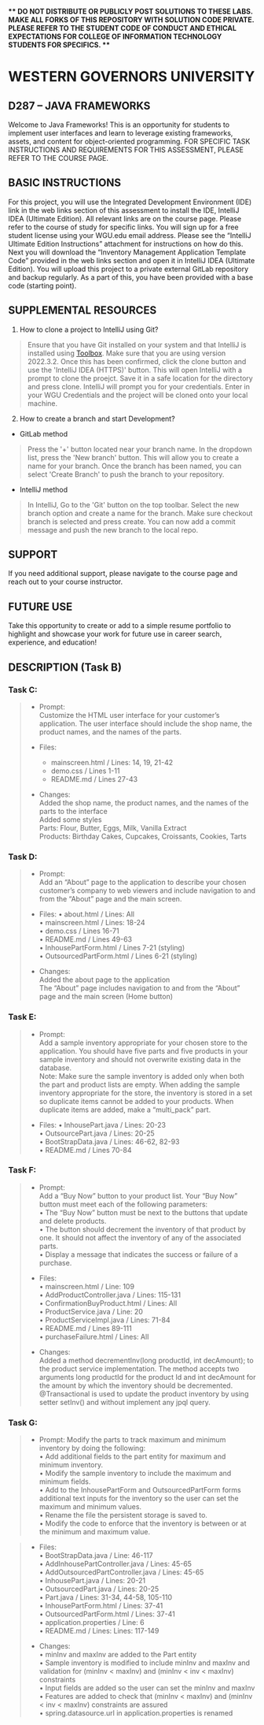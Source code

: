 <strong>** DO NOT DISTRIBUTE OR PUBLICLY POST SOLUTIONS TO THESE LABS. MAKE ALL FORKS OF THIS REPOSITORY WITH SOLUTION CODE PRIVATE. PLEASE REFER TO THE STUDENT CODE OF CONDUCT AND ETHICAL EXPECTATIONS FOR COLLEGE OF INFORMATION TECHNOLOGY STUDENTS FOR SPECIFICS. ** </strong>

# WESTERN GOVERNORS UNIVERSITY 
## D287 – JAVA FRAMEWORKS
Welcome to Java Frameworks! This is an opportunity for students to implement user interfaces and learn to leverage existing frameworks, assets, and content for object-oriented programming.
FOR SPECIFIC TASK INSTRUCTIONS AND REQUIREMENTS FOR THIS ASSESSMENT, PLEASE REFER TO THE COURSE PAGE.
## BASIC INSTRUCTIONS
For this project, you will use the Integrated Development Environment (IDE) link in the web links section of this assessment to install the IDE, IntelliJ IDEA (Ultimate Edition). All relevant links are on the course page. Please refer to the course of study for specific links. You will sign up for a free student license using your WGU.edu email address. Please see the “IntelliJ Ultimate Edition Instructions” attachment for instructions on how do this. Next you will download the “Inventory Management Application Template Code” provided in the web links section and open it in IntelliJ IDEA (Ultimate Edition). You will upload this project to a private external GitLab repository and backup regularly. As a part of this, you have been provided with a base code (starting point). 

## SUPPLEMENTAL RESOURCES  
1.	How to clone a project to IntelliJ using Git?

> Ensure that you have Git installed on your system and that IntelliJ is installed using [Toolbox](https://www.jetbrains.com/toolbox-app/). Make sure that you are using version 2022.3.2. Once this has been confirmed, click the clone button and use the 'IntelliJ IDEA (HTTPS)' button. This will open IntelliJ with a prompt to clone the proejct. Save it in a safe location for the directory and press clone. IntelliJ will prompt you for your credentials. Enter in your WGU Credentials and the project will be cloned onto your local machine.  

2. How to create a branch and start Development?

- GitLab method
> Press the '+' button located near your branch name. In the dropdown list, press the 'New branch' button. This will allow you to create a name for your branch. Once the branch has been named, you can select 'Create Branch' to push the branch to your repository.

- IntelliJ method
> In IntelliJ, Go to the 'Git' button on the top toolbar. Select the new branch option and create a name for the branch. Make sure checkout branch is selected and press create. You can now add a commit message and push the new branch to the local repo.

## SUPPORT
If you need additional support, please navigate to the course page and reach out to your course instructor.
## FUTURE USE
Take this opportunity to create or add to a simple resume portfolio to highlight and showcase your work for future use in career search, experience, and education!
## DESCRIPTION (Task B)
### Task C:
>  - Prompt:  
> Customize the HTML user interface for your customer’s application. The user interface should include the shop name, the product names, and the names of the parts.
> 
> 
>  - Files:
>    - mainscreen.html / Lines: 14, 19, 21-42  
>    - demo.css / Lines 1-11  
>    - README.md / Lines 27-43
> 
> 
>  - Changes:  
Added the shop name, the product names, and the names of the parts to the interface  
Added some styles  
Parts: Flour, Butter, Eggs, Milk, Vanilla Extract  
Products: Birthday Cakes, Cupcakes, Croissants, Cookies, Tarts
> 
> 



### Task D:
>  - Prompt:  
  Add an “About” page to the application to describe your chosen customer’s company to web viewers and include navigation to and from the “About” page and the main screen.
>
> 
>  - Files:
>     •  about.html / Lines: All  
>     •  mainscreen.html / Lines: 18-24  
>     •  demo.css / Lines 16-71  
>     •  README.md / Lines 49-63  
>     •  InhousePartForm.html / Lines 7-21 (styling)  
>     •  OutsourcedPartForm.html / Lines 6-21 (styling)  
>
> 
>  - Changes:  
Added the about page to the application  
The “About” page includes navigation to and from the “About” page and the main screen (Home button)
> 
>


### Task E:
>  - Prompt:  
Add a sample inventory appropriate for your chosen store to the application. 
You should have five parts and five products in your sample inventory and should not 
overwrite existing data in the database.  
Note: Make sure the sample inventory is added only when both the part and product lists 
are empty. When adding the sample inventory appropriate for the store, the inventory is 
stored in a set so duplicate items cannot be added to your products. When duplicate items 
are added, make a “multi_pack” part.
> 
> - Files:
>  •  InhousePart.java / Lines: 20-23  
>  •  OutsourcePart.java / Lines: 20-25  
>  •  BootStrapData.java / Lines: 46-62, 82-93  
>  •  README.md / Lines 70-84  
>
>


### Task F:
>  - Prompt:  
     Add a “Buy Now” button to your product list. Your “Buy Now” button must meet each of the following parameters:  
     •  The “Buy Now” button must be next to the buttons that update and delete products.  
     •  The button should decrement the inventory of that product by one. It should not affect the inventory of any of the associated parts.  
     •  Display a message that indicates the success or failure of a purchase.
> 
> 
> - Files:  
  •  mainscreen.html / Line: 109  
  •  AddProductController.java / Lines: 115-131  
  •  ConfirmationBuyProduct.html / Lines: All  
  •  ProductService.java / Line: 20  
  •  ProductServiceImpl.java / Lines: 71-84  
  •  README.md / Lines 89-111  
  •  purchaseFailure.html / Lines: All
>
>
>  - Changes:  
Added a method decrementInv(long productId, int decAmount); to the product service implementation. 
The method accepts two arguments long productId for the product Id and int decAmount for 
the amount by which the inventory should be decremented. @Transactional is used to update 
the product inventory by using setter setInv() and without implement any jpql query.
> 
>



### Task G:
>  - Prompt: 
Modify the parts to track maximum and minimum inventory by doing the following:  
•  Add additional fields to the part entity for maximum and minimum inventory.  
•  Modify the sample inventory to include the maximum and minimum fields.  
•  Add to the InhousePartForm and OutsourcedPartForm forms additional text inputs 
for the inventory so the user can set the maximum and minimum values.  
•  Rename the file the persistent storage is saved to.  
•  Modify the code to enforce that the inventory is between or at the minimum and maximum value.  

>
>
> - Files:  
    •  BootStrapData.java / Line: 46-117  
    •  AddInhousePartController.java / Lines: 45-65  
    •  AddOutsourcedPartController.java / Lines: 45-65  
    •  InhousePart.java / Lines: 20-21  
    •  OutsourcedPart.java / Lines: 20-25  
    •  Part.java / Lines: 31-34, 44-58, 105-110  
    •  InhousePartForm.html / Lines: 37-41  
    •  OutsourcedPartForm.html / Lines: 37-41  
    •  application.properties / Line: 6  
    •  README.md / Lines:  Lines: 117-149  
> 
>
>  - Changes:  
     •  minInv and maxInv are added to the Part entity  
     •  Sample inventory is modified to include minInv and maxInv and validation for (minInv < maxInv) and (minInv < inv < maxInv) constraints  
     •  Input fields are added so the user can set the minInv and maxInv  
     •  Features are added to check that (minInv < maxInv) and (minInv < inv < maxInv) constraints are assured  
     •  spring.datasource.url in application.properties is renamed  
> 
> 




